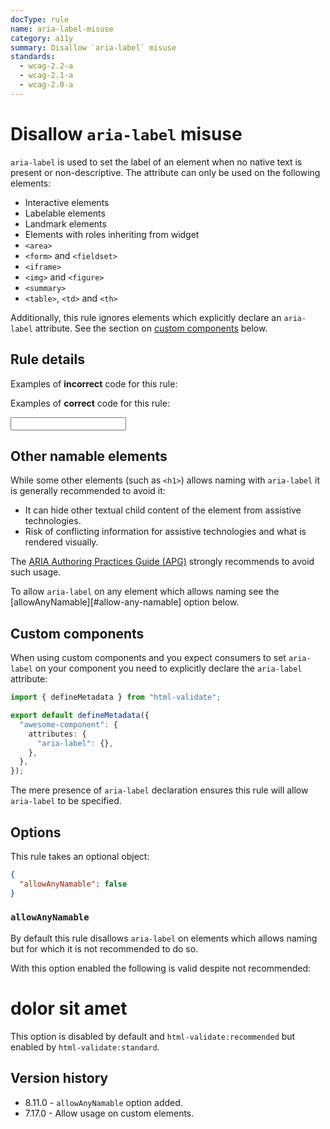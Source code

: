 ```yaml
---
docType: rule
name: aria-label-misuse
category: a11y
summary: Disallow `aria-label` misuse
standards:
  - wcag-2.2-a
  - wcag-2.1-a
  - wcag-2.0-a
---
```


# Disallow `aria-label` misuse

`aria-label` is used to set the label of an element when no native text is present or non-descriptive.
The attribute can only be used on the following elements:

- Interactive elements
- Labelable elements
- Landmark elements
- Elements with roles inheriting from widget
- `<area>`
- `<form>` and `<fieldset>`
- `<iframe>`
- `<img>` and `<figure>`
- `<summary>`
- `<table>`, `<td>` and `<th>`

Additionally, this rule ignores elements which explicitly declare an `aria-label` attribute.
See the section on [custom components](#custom-components) below.

## Rule details

Examples of **incorrect** code for this rule:

<validate name="incorrect" rules="aria-label-misuse">
    <input type="hidden" aria-label="foobar">
</validate>

Examples of **correct** code for this rule:

<validate name="correct" rules="aria-label-misuse">
    <input type="text" aria-label="foobar">
</validate>

## Other namable elements

While some other elements (such as `<h1>`) allows naming with `aria-label` it is generally recommended to avoid it:

- It can hide other textual child content of the element from assistive technologies.
- Risk of conflicting information for assistive technologies and what is rendered visually.

The [ARIA Authoring Practices Guide (APG)][apg] strongly recommends to avoid such usage.

To allow `aria-label` on any element which allows naming see the [allowAnyNamable][#allow-any-namable] option below.

[apg]: https://www.w3.org/WAI/ARIA/apg/practices/names-and-descriptions/

## Custom components

When using custom components and you expect consumers to set `aria-label` on your component you need to explicitly declare the `aria-label` attribute:

```ts
import { defineMetadata } from "html-validate";

export default defineMetadata({
  "awesome-component": {
    attributes: {
      "aria-label": {},
    },
  },
});
```

The mere presence of `aria-label` declaration ensures this rule will allow `aria-label` to be specified.

## Options

This rule takes an optional object:

```json
{
  "allowAnyNamable": false
}
```

### `allowAnyNamable`

By default this rule disallows `aria-label` on elements which allows naming but for which it is not recommended to do so.

With this option enabled the following is valid despite not recommended:

<validate name="any-namable" rules="aria-label-misuse" aria-label-misuse='{"allowAnyNamable": true}'>
	<h1 aria-label="Lorem ipsum">dolor sit amet</h1>
</validate>

This option is disabled by default and `html-validate:recommended` but enabled by `html-validate:standard`.

## Version history

- 8.11.0 - `allowAnyNamable` option added.
- 7.17.0 - Allow usage on custom elements.
